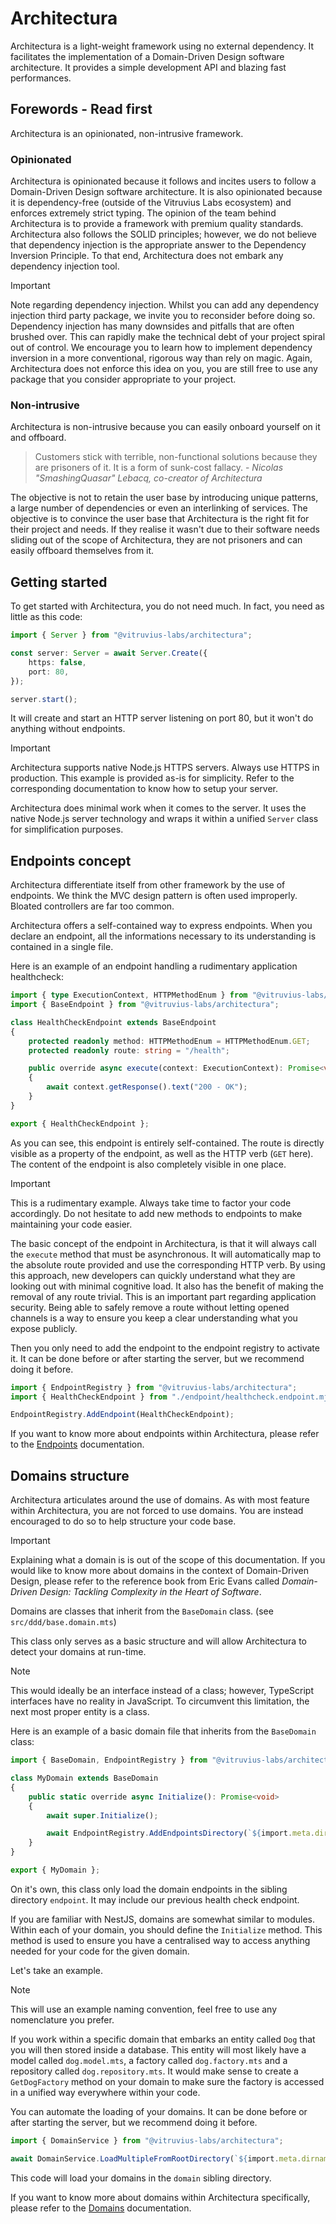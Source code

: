 # Architectura

Architectura is a light-weight framework using no external dependency.
It facilitates the implementation of a Domain-Driven Design software architecture.
It provides a simple development API and blazing fast performances.

## Forewords - Read first

Architectura is an opinionated, non-intrusive framework.

### Opinionated

Architectura is opinionated because it follows and incites users to follow a Domain-Driven Design software architecture.
It is also opinionated because it is dependency-free (outside of the Vitruvius Labs ecosystem) and enforces extremely strict typing.
The opinion of the team behind Architectura is to provide a framework with premium quality standards.
Architectura also follows the SOLID principles; however, we do not believe that dependency injection is the appropriate answer to the Dependency Inversion Principle.
To that end, Architectura does not embark any dependency injection tool.

> [!IMPORTANT]
> Note regarding dependency injection.
> Whilst you can add any dependency injection third party package, we invite you to reconsider before doing so.
> Dependency injection has many downsides and pitfalls that are often brushed over. This can rapidly make the technical debt of your project spiral out of control.
> We encourage you to learn how to implement dependency inversion in a more conventional, rigorous way than rely on magic.
> Again, Architectura does not enforce this idea on you, you are still free to use any package that you consider appropriate to your project.

### Non-intrusive

Architectura is non-intrusive because you can easily onboard yourself on it and offboard.

> Customers stick with terrible, non-functional solutions because they are prisoners of it. It is a form of sunk-cost fallacy.
> \- *Nicolas "SmashingQuasar" Lebacq, co-creator of Architectura*

The objective is not to retain the user base by introducing unique patterns, a large number of dependencies or even an interlinking of services.
The objective is to convince the user base that Architectura is the right fit for their project and needs.
If they realise it wasn't due to their software needs sliding out of the scope of Architectura, they are not prisoners and can easily offboard themselves from it.

## Getting started

To get started with Architectura, you do not need much.
In fact, you need as little as this code:

```ts
import { Server } from "@vitruvius-labs/architectura";

const server: Server = await Server.Create({
	https: false,
	port: 80,
});

server.start();
```

It will create and start an HTTP server listening on port 80, but it won't do anything without endpoints.

> [!IMPORTANT]
> Architectura supports native Node.js HTTPS servers. Always use HTTPS in production.
> This example is provided as-is for simplicity. Refer to the corresponding documentation to know how to setup your server.

Architectura does minimal work when it comes to the server.
It uses the native Node.js server technology and wraps it within a unified `Server` class for simplification purposes.

## Endpoints concept

Architectura differentiate itself from other framework by the use of endpoints.
We think the MVC design pattern is often used improperly. Bloated controllers are far too common.

Architectura offers a self-contained way to express endpoints.
When you declare an endpoint, all the informations necessary to its understanding is contained in a single file.

Here is an example of an endpoint handling a rudimentary application healthcheck:

```ts
import { type ExecutionContext, HTTPMethodEnum } from "@vitruvius-labs/architectura";
import { BaseEndpoint } from "@vitruvius-labs/architectura";

class HealthCheckEndpoint extends BaseEndpoint
{
	protected readonly method: HTTPMethodEnum = HTTPMethodEnum.GET;
	protected readonly route: string = "/health";

	public override async execute(context: ExecutionContext): Promise<void>
	{
		await context.getResponse().text("200 - OK");
	}
}

export { HealthCheckEndpoint };
```

As you can see, this endpoint is entirely self-contained.
The route is directly visible as a property of the endpoint, as well as the HTTP verb (`GET` here).
The content of the endpoint is also completely visible in one place.

> [!IMPORTANT]
> This is a rudimentary example. Always take time to factor your code accordingly.
> Do not hesitate to add new methods to endpoints to make maintaining your code easier.

The basic concept of the endpoint in Architectura, is that it will always call the `execute` method that must be asynchronous.
It will automatically map to the absolute route provided and use the corresponding HTTP verb.
By using this approach, new developers can quickly understand what they are looking out with minimal cognitive load.
It also has the benefit of making the removal of any route trivial.
This is an important part regarding application security.
Being able to safely remove a route without letting opened channels is a way to ensure you keep a clear understanding what you expose publicly.

Then you only need to add the endpoint to the endpoint registry to activate it.
It can be done before or after starting the server, but we recommend doing it before.

```ts
import { EndpointRegistry } from "@vitruvius-labs/architectura";
import { HealthCheckEndpoint } from "./endpoint/healthcheck.endpoint.mjs";

EndpointRegistry.AddEndpoint(HealthCheckEndpoint);
```

If you want to know more about endpoints within Architectura, please refer to the [Endpoints](_docs/endpoints/readme.md) documentation.

## Domains structure

Architectura articulates around the use of domains.
As with most feature within Architectura, you are not forced to use domains.
You are instead encouraged to do so to help structure your code base.

> [!IMPORTANT]
> Explaining what a domain is is out of the scope of this documentation.
> If you would like to know more about domains in the context of Domain-Driven Design, please refer to the reference book from Eric Evans called *Domain-Driven Design: Tackling Complexity in the Heart of Software*.

Domains are classes that inherit from the `BaseDomain` class. (see `src/ddd/base.domain.mts`)

This class only serves as a basic structure and will allow Architectura to detect your domains at run-time.

> [!NOTE]
> This would ideally be an interface instead of a class; however, TypeScript interfaces have no reality in JavaScript.
> To circumvent this limitation, the next most proper entity is a class.

Here is an example of a basic domain file that inherits from the `BaseDomain` class:

```ts
import { BaseDomain, EndpointRegistry } from "@vitruvius-labs/architectura";

class MyDomain extends BaseDomain
{
	public static override async Initialize(): Promise<void>
	{
		await super.Initialize();

		await EndpointRegistry.AddEndpointsDirectory(`${import.meta.dirname}/endpoint`);
	}
}

export { MyDomain };
```

On it's own, this class only load the domain endpoints in the sibling directory `endpoint`.
It may include our previous health check endpoint.

If you are familiar with NestJS, domains are somewhat similar to modules.
Within each of your domain, you should define the `Initialize` method.
This method is used to ensure you have a centralised way to access anything needed for your code for the given domain.

Let's take an example.

> [!NOTE]
> This will use an example naming convention, feel free to use any nomenclature you prefer.

If you work within a specific domain that embarks an entity called `Dog` that you will then stored inside a database.
This entity will most likely have a model called `dog.model.mts`, a factory called `dog.factory.mts` and a repository called `dog.repository.mts`.
It would make sense to create a `GetDogFactory` method on your domain to make sure the factory is accessed in a unified way everywhere within your code.

You can automate the loading of your domains.
It can be done before or after starting the server, but we recommend doing it before.
```ts
import { DomainService } from "@vitruvius-labs/architectura";

await DomainService.LoadMultipleFromRootDirectory(`${import.meta.dirname}/domain`);
```

This code will load your domains in the `domain` sibling directory.

If you want to know more about domains within Architectura specifically, please refer to the [Domains](_docs/domains/readme.md) documentation.
